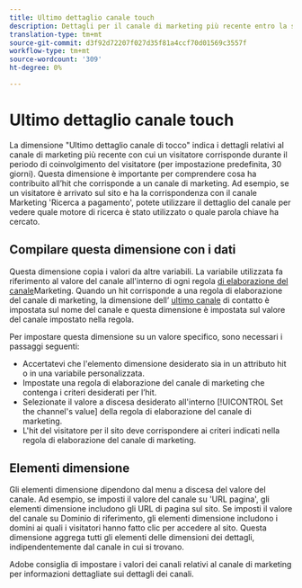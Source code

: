 ```yaml
---
title: Ultimo dettaglio canale touch
description: Dettagli per il canale di marketing più recente entro la scadenza del coinvolgimento del visitatore.
translation-type: tm+mt
source-git-commit: d3f92d72207f027d35f81a4ccf70d01569c3557f
workflow-type: tm+mt
source-wordcount: '309'
ht-degree: 0%

---
```



# Ultimo dettaglio canale touch

La dimensione &quot;Ultimo dettaglio canale di tocco&quot; indica i dettagli relativi al canale di marketing più recente con cui un visitatore corrisponde durante il periodo di coinvolgimento del visitatore (per impostazione predefinita, 30 giorni). Questa dimensione è importante per comprendere cosa ha contribuito all’hit che corrisponde a un canale di marketing. Ad esempio, se un visitatore è arrivato sul sito e ha la corrispondenza con il canale Marketing &#39;Ricerca a pagamento&#39;, potete utilizzare il dettaglio del canale per vedere quale motore di ricerca è stato utilizzato o quale parola chiave ha cercato.

## Compilare questa dimensione con i dati

Questa dimensione copia i valori da altre variabili. La variabile utilizzata fa riferimento al valore del canale all&#39;interno di ogni regola [di elaborazione del canale](/help/admin/admin/marketing-channels-admin.md)Marketing. Quando un hit corrisponde a una regola di elaborazione del canale di marketing, la dimensione dell’ [ultimo canale](last-touch-channel.md) di contatto è impostata sul nome del canale e questa dimensione è impostata sul valore del canale impostato nella regola.

Per impostare questa dimensione su un valore specifico, sono necessari i passaggi seguenti:

* Accertatevi che l&#39;elemento dimensione desiderato sia in un attributo hit o in una variabile personalizzata.
* Impostate una regola di elaborazione del canale di marketing che contenga i criteri desiderati per l’hit.
* Selezionate il valore a discesa desiderato all&#39;interno [!UICONTROL Set the channel's value] della regola di elaborazione del canale di marketing.
* L&#39;hit del visitatore per il sito deve corrispondere ai criteri indicati nella regola di elaborazione del canale di marketing.

## Elementi dimensione

Gli elementi dimensione dipendono dal menu a discesa del valore del canale. Ad esempio, se imposti il valore del canale su &#39;URL pagina&#39;, gli elementi dimensione includono gli URL di pagina sul sito. Se imposti il valore del canale su Dominio di riferimento, gli elementi dimensione includono i domini ai quali i visitatori hanno fatto clic per accedere al sito. Questa dimensione aggrega tutti gli elementi delle dimensioni dei dettagli, indipendentemente dal canale in cui si trovano.

Adobe consiglia di impostare i valori dei canali relativi al canale di marketing per informazioni dettagliate sui dettagli dei canali.
